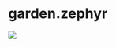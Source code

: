 # garden.zephyr

![](https://cloud-bmp3xkzhz-hack-club-bot.vercel.app/0screen_shot_2021-07-13_at_5.22.36_pm.png)